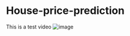 # House-price-prediction
This is a test video
![image](https://t4.ftcdn.net/jpg/02/52/61/93/360_F_252619328_amb2SzhEsVRwvQQ7Buto4wT1i1DZpBiG.jpg)
